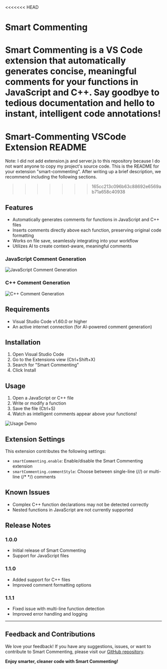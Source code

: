 <<<<<<< HEAD
# Smart Commenting

Smart Commenting is a VS Code extension that automatically generates concise, meaningful comments for your functions in JavaScript and C++. Say goodbye to tedious documentation and hello to instant, intelligent code annotations!
=======
# Smart-Commenting VSCode Extension README

Note: I did not add extension.js and server.js to this repository because I do not want anyone to copy my project's source code.
This is the README for your extension "smart-commenting". After writing up a brief description, we recommend including the following sections.
>>>>>>> 165cc213c096b63c88692e6569ab71a658c40938

## Features

- Automatically generates comments for functions in JavaScript and C++ files
- Inserts comments directly above each function, preserving original code formatting
- Works on file save, seamlessly integrating into your workflow
- Utilizes AI to create context-aware, meaningful comments

### JavaScript Comment Generation

![JavaScript Comment Generation](images/js-comment-demo.gif)

### C++ Comment Generation

![C++ Comment Generation](images/cpp-comment-demo.gif)

## Requirements

- Visual Studio Code v1.60.0 or higher
- An active internet connection (for AI-powered comment generation)

## Installation

1. Open Visual Studio Code
2. Go to the Extensions view (Ctrl+Shift+X)
3. Search for "Smart Commenting"
4. Click Install

## Usage

1. Open a JavaScript or C++ file
2. Write or modify a function
3. Save the file (Ctrl+S)
4. Watch as intelligent comments appear above your functions!

![Usage Demo](images/usage-demo.gif)

## Extension Settings

This extension contributes the following settings:

- `smartCommenting.enable`: Enable/disable the Smart Commenting extension
- `smartCommenting.commentStyle`: Choose between single-line (//) or multi-line (/\* \*/) comments

## Known Issues

- Complex C++ function declarations may not be detected correctly
- Nested functions in JavaScript are not currently supported

## Release Notes

### 1.0.0

- Initial release of Smart Commenting
- Support for JavaScript files

### 1.1.0

- Added support for C++ files
- Improved comment formatting options

### 1.1.1

- Fixed issue with multi-line function detection
- Improved error handling and logging

---

## Feedback and Contributions

We love your feedback! If you have any suggestions, issues, or want to contribute to Smart Commenting, please visit our [GitHub repository](https://github.com/yourusername/smart-commenting).

**Enjoy smarter, cleaner code with Smart Commenting!**

